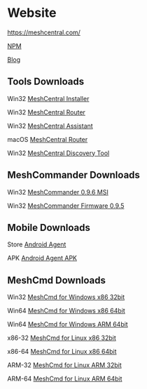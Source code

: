# Website

https://meshcentral.com/

[NPM](https://www.npmjs.com/package/meshcentral)

[Blog](https://meshcentral2.blogspot.com/)

## Tools Downloads

Win32  [MeshCentral Installer](tools/MeshCentralInstaller.exe)

Win32  [MeshCentral Router](tools/MeshCentralRouter.exe)

Win32  [MeshCentral Assistant](tools/MeshCentralAssistant.exe)

macOS  [MeshCentral Router](tools/MeshCentralRouter.dmg)

Win32  [MeshCentral Discovery Tool](tools/MeshCentralDiscovery.exe)

## MeshCommander Downloads

Win32  [MeshCommander 0.9.6 MSI](meshcommander/MeshCommander-0.9.6.msi)

Win32  [MeshCommander Firmware 0.9.5](meshcommander/MeshCommanderFirmware-0.9.5.exe)

## Mobile Downloads

Store  [Android Agent](https://play.google.com/store/apps/details?id=com.meshcentral.agent2)

APK  [Android Agent APK](mobile/meshcentral-agent.apk)

## MeshCmd Downloads

Win32  [MeshCmd for Windows x86 32bit](MeshCmd/MeshCmd.exe)

Win64  [MeshCmd for Windows x86 64bit](MeshCmd/MeshCmd64.exe)

Win64  [MeshCmd for Windows ARM 64bit](MeshCmd/MeshCmdARM64.exe)

x86-32  [MeshCmd for Linux x86 32bit](MeshCmd/meshcmd-linux-x86-32)

x86-64  [MeshCmd for Linux x86 64bit](MeshCmd/meshcmd-linux-x86-64)

ARM-32  [MeshCmd for Linux ARM 32bit](MeshCmd/meshcmd-linux-arm-32)

ARM-64  [MeshCmd for Linux ARM 64bit](MeshCmd/meshcmd-linux-arm-64)
